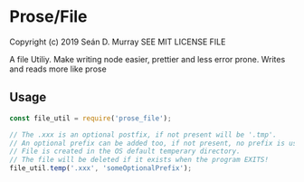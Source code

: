 # Prose/File

Copyright (c) 2019 Seán D. Murray
SEE MIT LICENSE FILE

A file Utiliy. Make writing node easier, prettier and less error prone. Writes and reads more like prose

## Usage

```javascript
const file_util = require('prose_file');

// The .xxx is an optional postfix, if not present will be '.tmp'.
// An optional prefix can be added too, if not present, no prefix is used.
// File is created in the OS default temperary directory.
// The file will be deleted if it exists when the program EXITS!
file_util.temp('.xxx', 'someOptionalPrefix');

```
